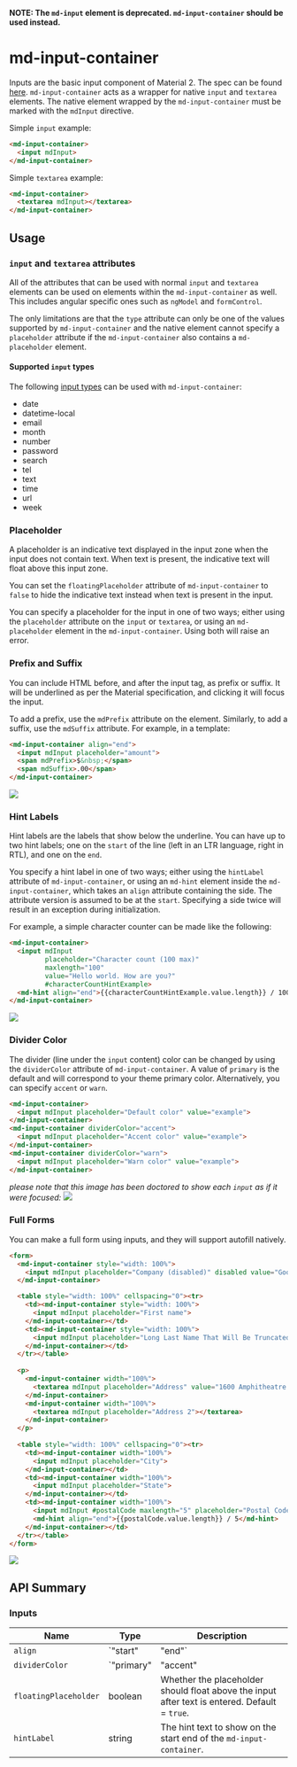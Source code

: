 **NOTE: The <code>md-input</code> element is deprecated. <code>md-input-container</code> should be
used instead.**

# md-input-container

Inputs are the basic input component of Material 2. The spec can be found
[here](https://www.google.com/design/spec/components/text-fields.html). `md-input-container` acts as
a wrapper for native `input` and `textarea` elements. The native element wrapped by the
`md-input-container` must be marked with the `mdInput` directive.

Simple `input` example:
```html
<md-input-container>
  <input mdInput>
</md-input-container>
```

Simple `textarea` example:
```html
<md-input-container>
  <textarea mdInput></textarea>
</md-input-container>
```

## Usage

### `input` and `textarea` attributes

All of the attributes that can be used with normal `input` and `textarea` elements can be used on
elements within the `md-input-container` as well. This includes angular specific ones such as
`ngModel` and `formControl`.

The only limitations are that the `type` attribute can only be one of the values supported by
`md-input-container` and the native element cannot specify a `placeholder` attribute if the
`md-input-container` also contains a `md-placeholder` element. 

#### Supported `input` types

The following [input types](http://www.w3schools.com/TAGs/att_input_type.asp) can be used with
`md-input-container`:
* date
* datetime-local
* email
* month
* number
* password
* search
* tel
* text
* time
* url
* week

### Placeholder

A placeholder is an indicative text displayed in the input zone when the input does not contain
text. When text is present, the indicative text will float above this input zone.

You can set the `floatingPlaceholder` attribute of `md-input-container` to `false` to hide the
indicative text instead when text is present in the input.

You can specify a placeholder for the input in one of two ways; either using the `placeholder`
attribute on the `input` or `textarea`, or using an `md-placeholder` element in the
`md-input-container`. Using both will raise an error.

### Prefix and Suffix

You can include HTML before, and after the input tag, as prefix or suffix. It will be underlined as
per the Material specification, and clicking it will focus the input.

To add a prefix, use the `mdPrefix` attribute on the element. Similarly, to add a suffix, use the
`mdSuffix` attribute. For example, in a template:

```html
<md-input-container align="end">
  <input mdInput placeholder="amount">
  <span mdPrefix>$&nbsp;</span>
  <span mdSuffix>.00</span>
</md-input-container>
```

<img src="https://material.angularjs.org/material2_assets/input/prefix-suffix.png">

### Hint Labels

Hint labels are the labels that show below the underline. You can have up to two hint labels; one on
the `start` of the line (left in an LTR language, right in RTL), and one on the `end`.

You specify a hint label in one of two ways; either using the `hintLabel` attribute of
`md-input-container`, or using an `md-hint` element inside the `md-input-container`, which takes an
`align` attribute containing the side. The attribute version is assumed to be at the `start`.
Specifying a side twice will result in an exception during initialization.

For example, a simple character counter can be made like the following:
```html
<md-input-container>
  <input mdInput
         placeholder="Character count (100 max)"
         maxlength="100"
         value="Hello world. How are you?"
         #characterCountHintExample>
  <md-hint align="end">{{characterCountHintExample.value.length}} / 100</md-hint>
</md-input-container>
```

<img src="https://material.angularjs.org/material2_assets/input/character-count.png">

### Divider Color

The divider (line under the `input` content) color can be changed by using the `dividerColor`
attribute of `md-input-container`. A value of `primary` is the default and will correspond to your
theme primary color. Alternatively, you can specify `accent` or `warn`.

```html
<md-input-container>
  <input mdInput placeholder="Default color" value="example">
</md-input-container>
<md-input-container dividerColor="accent">
  <input mdInput placeholder="Accent color" value="example">
</md-input-container>
<md-input-container dividerColor="warn">
  <input mdInput placeholder="Warn color" value="example">
</md-input-container>
```

_please note that this image has been doctored to show each `input` as if it were focused:_
<img src="https://material.angularjs.org/material2_assets/input/divider-colors.png">

### Full Forms

You can make a full form using inputs, and they will support autofill natively.

```html
<form>
  <md-input-container style="width: 100%">
    <input mdInput placeholder="Company (disabled)" disabled value="Google">
  </md-input-container>

  <table style="width: 100%" cellspacing="0"><tr>
    <td><md-input-container style="width: 100%">
      <input mdInput placeholder="First name">
    </md-input-container></td>
    <td><md-input-container style="width: 100%">
      <input mdInput placeholder="Long Last Name That Will Be Truncated">
    </md-input-container></td>
  </tr></table>
  
  <p>
    <md-input-container width="100%">
      <textarea mdInput placeholder="Address" value="1600 Amphitheatre Pkway"></textarea>
    </md-input-container>
    <md-input-container width="100%">
      <textarea mdInput placeholder="Address 2"></textarea>
    </md-input-container>
  </p>
  
  <table style="width: 100%" cellspacing="0"><tr>
    <td><md-input-container width="100%">
      <input mdInput placeholder="City">
    </md-input-container></td>
    <td><md-input-container width="100%">
      <input mdInput placeholder="State">
    </md-input-container></td>
    <td><md-input-container width="100%">
      <input mdInput #postalCode maxlength="5" placeholder="Postal Code" value="94043">
      <md-hint align="end">{{postalCode.value.length}} / 5</md-hint>
    </md-input-container></td>
  </tr></table>
</form>
```

<img src="https://material.angularjs.org/material2_assets/input/full-form.png">

## API Summary

### Inputs

| Name | Type | Description |
| --- | --- | --- |
| `align` | `"start" | "end"` | The alignment of the `input` or `textarea`. Default = `"start"`. |
| `dividerColor` | `"primary" | "accent" | "warn"` | The color of the placeholder and underline. Default = `"primary"`. |
| `floatingPlaceholder` | boolean | Whether the placeholder should float above the input after text is entered. Default = `true`. |
| `hintLabel` | string | The hint text to show on the start end of the `md-input-container`. |
